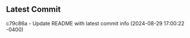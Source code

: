 
## Latest Commit
c79c86a - Update README with latest commit info (2024-08-29 17:00:22 -0400) <Yunxi-Zhou>
